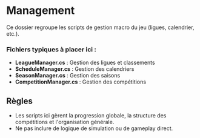 # Management

Ce dossier regroupe les scripts de gestion macro du jeu (ligues, calendrier, etc.).

### Fichiers typiques à placer ici :
- **LeagueManager.cs** : Gestion des ligues et classements
- **ScheduleManager.cs** : Gestion des calendriers
- **SeasonManager.cs** : Gestion des saisons
- **CompetitionManager.cs** : Gestion des compétitions

## Règles
- Les scripts ici gèrent la progression globale, la structure des compétitions et l'organisation générale.
- Ne pas inclure de logique de simulation ou de gameplay direct.
